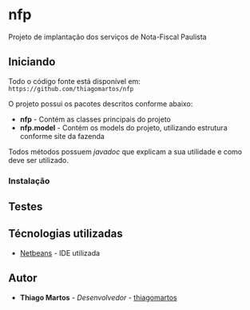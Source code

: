 # nfp

Projeto de implantação dos serviços de Nota-Fiscal Paulista

## Iniciando

Todo o código fonte está disponível em: ```https://github.com/thiagomartos/nfp```

O projeto possui os pacotes descritos conforme abaixo:

* **nfp** - Contém as classes principais do projeto
* **nfp.model** - Contém os models do projeto, utilizando estrutura conforme site da fazenda

Todos métodos possuem *javadoc* que explicam a sua utilidade e como deve ser utilizado.

### Instalação

## Testes

## Técnologias utilizadas

* [Netbeans](https://netbeans.org/) - IDE utilizada

## Autor

* **Thiago Martos** - *Desenvolvedor* - [thiagomartos](https://github.com/thiagomartos)

